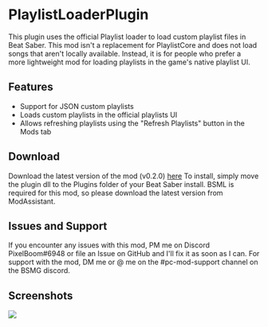 # PlaylistLoaderPlugin
This plugin uses the official Playlist loader to load custom playlist files in Beat Saber.
This mod isn't a replacement for PlaylistCore and does not load songs that aren't locally available. Instead, it is for people who prefer a more lightweight mod for loading playlists in the game's native playlist UI.

## Features
- Support for JSON custom playlists
- Loads custom playlists in the official playlists UI
- Allows refreshing playlists using the "Refresh Playlists" button in the Mods tab

## Download
Download the latest version of the mod (v0.2.0) [here](https://github.com/rithik-b/PlaylistLoaderPlugin/releases/tag/0.2.0 "here")
To install, simply move the plugin dll to the Plugins folder of your Beat Saber install.
BSML is required for this mod, so please download the latest version from ModAssistant.

## Issues and Support
If you encounter any issues with this mod, PM me on Discord PixelBoom#6948 or file an Issue on GitHub and I'll fix it as soon as I can.
For support with the mod, DM me or @ me on the #pc-mod-support channel on the BSMG discord.

## Screenshots
![](https://i.imgur.com/LbligvQ.png)
